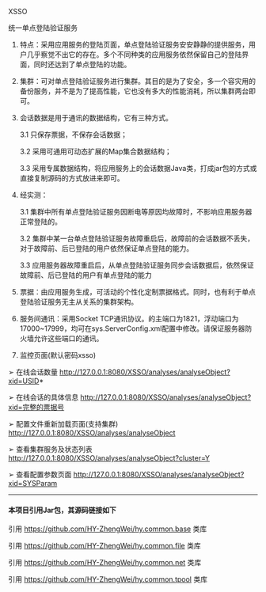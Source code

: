 XSSO

统一单点登陆验证服务



1. 特点：采用应用服务的登陆页面，单点登陆验证服务安安静静的提供服务，用户几乎察觉不出它的存在。多个不同种类的应用服务依然保留自己的登陆界面，同时还达到了单点登陆的功能。

2. 集群：可对单点登陆验证服务进行集群。其目的是为了安全，多一个容灾用的备份服务，并不是为了提高性能，它也没有多大的性能消耗，所以集群两台即可。

3. 会话数据是用于通讯的数据结构，它有三种方式。

   3.1 只保存票据，不保存会话数据；

   3.2 采用可通用可动态扩展的Map集合数据结构；

   3.3 采用专属数据结构，将应用服务上的会话数据Java类，打成jar包的方式或直接复制源码的方式放进来即可。


4. 经实测：

   3.1 集群中所有单点登陆验证服务因断电等原因均故障时，不影响应用服务器正常登陆的。

   3.2 集群中某一台单点登陆验证服务故障重启后，故障前的会话数据不丢失，对于故障前、后已登陆的用户依然保证单点登陆的能力。

   3.3 应用服务器故障重启后，从单点登陆验证服务同步会话数据后，依然保证故障前、后已登陆的用户有单点登陆的能力


5. 票据：由应用服务生成，可活动的个性化定制票据格式。同时，也有利于单点登陆验证服务无主从关系的集群架构。

6. 服务间通讯：采用Socket TCP通讯协议。的主端口为1821，浮动端口为17000~17999，均可在sys.ServerConfig.xml配置中修改。请保证服务器防火墙允许这些端口的通讯。

7. 监控页面(默认密码xsso)

➢ 在线会话数量 http://127.0.0.1:8080/XSSO/analyses/analyseObject?xid=USID*

➢ 在线会话的具体信息 http://127.0.0.1:8080/XSSO/analyses/analyseObject?xid=完整的票据号

➢ 配置文件重新加载页面(支持集群) http://127.0.0.1:8080/XSSO/analyses/analyseObject

➢ 查看集群服务及状态列表 http://127.0.0.1:8080/XSSO/analyses/analyseObject?cluster=Y

➢ 查看配置参数页面 http://127.0.0.1:8080/XSSO/analyses/analyseObject?xid=SYSParam



---
#### 本项目引用Jar包，其源码链接如下
引用 https://github.com/HY-ZhengWei/hy.common.base 类库

引用 https://github.com/HY-ZhengWei/hy.common.file 类库

引用 https://github.com/HY-ZhengWei/hy.common.net 类库

引用 https://github.com/HY-ZhengWei/hy.common.tpool 类库